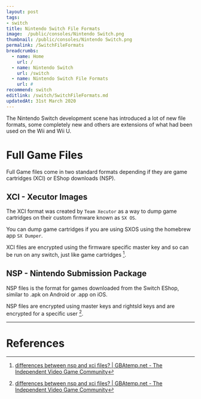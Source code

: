```yaml
---
layout: post
tags: 
- switch
title: Nintendo Switch File Formats
image:  /public/consoles/Nintendo Switch.png
thumbnail: /public/consoles/Nintendo Switch.png
permalink: /SwitchFileFormats
breadcrumbs:
  - name: Home
    url: /
  - name: Nintendo Switch
    url: /switch
  - name: Nintendo Switch File Formats
    url: #
recommend: switch
editlink: /switch/SwitchFileFormats.md
updatedAt: 31st March 2020
---
```

The Nintendo Switch development scene has introduced a lot of new file formats, some completely new and others are extensions of what had been used on the Wii and Wii U.

# Full Game Files
Full Game files come in two standard formats depending if they are game cartridges (XCI) or EShop downloads (NSP).

## XCI - Xecutor Images
The XCI format was created by `Team Xecutor` as a way to dump game cartridges on their custom firmware known as `SX OS`.

You can dump game cartridges if you are using SXOS using the homebrew app `SX Dumper`.

XCI files are encrypted using the firmware specific master key and so can be run on any switch, just like game cartridges [^2].

## NSP - Nintendo Submission Package
NSP files is the format for games downloaded from the Switch EShop, similar to .apk on Android or .app on iOS.

NSP files are encrypted using master keys and rightsId keys and are encrypted for a specific user [^2].

---
# References
[^1]: [RELEASE - ExeFSManager - A Simple ExeFS Manager | GBAtemp.net - The Independent Video Game Community](https://gbatemp.net/threads/exefsmanager-a-simple-exefs-manager.526794/)
[^2]: [differences between nsp and xci files? | GBAtemp.net - The Independent Video Game Community](https://gbatemp.net/threads/differences-between-nsp-and-xci-files.511776/)

